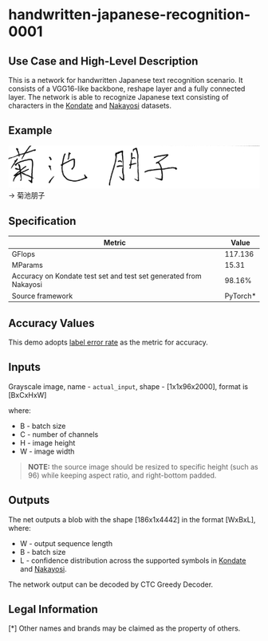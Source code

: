 # handwritten-japanese-recognition-0001

## Use Case and High-Level Description

This is a network for handwritten Japanese text recognition scenario. It consists of a VGG16-like backbone, 
reshape layer and a fully connected layer.
The network is able to recognize Japanese text consisting of characters in the [Kondate](http://web.tuat.ac.jp/~nakagawa/database/en/kondate_about.html) and [Nakayosi](http://web.tuat.ac.jp/~nakagawa/database/en/about_nakayosi.html) datasets.

## Example

![](./test.png) -> 菊池朋子

## Specification

| Metric                                         | Value              |
|------------------------------------------------|--------------------|
| GFlops                                         | 117.136            |
| MParams                                        | 15.31              |
| Accuracy on Kondate test set and test set generated from Nakayosi           | 98.16%             |
| Source framework                               | PyTorch\*          |


## Accuracy Values

This demo adopts [label error rate](https://dl.acm.org/doi/abs/10.1145/1143844.1143891) as the metric for accuracy.

## Inputs

Grayscale image, name - `actual_input`, shape - [1x1x96x2000], format is [BxCxHxW]

where:
  - B - batch size
  - C - number of channels
  - H - image height
  - W - image width

> **NOTE:**  the source image should be resized to specific height (such as 96) while keeping aspect ratio, and right-bottom padded.

## Outputs

The net outputs a blob with the shape [186x1x4442] in the format [WxBxL], where:
  - W - output sequence length
  - B - batch size
  - L - confidence distribution across the supported symbols in [Kondate](http://web.tuat.ac.jp/~nakagawa/database/en/kondate_about.html) and [Nakayosi](http://web.tuat.ac.jp/~nakagawa/database/en/about_nakayosi.html).

The network output can be decoded by CTC Greedy Decoder.

## Legal Information
[*] Other names and brands may be claimed as the property of others.
